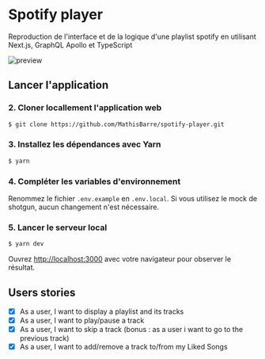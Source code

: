 # Spotify player

Reproduction de l'interface et de la logique d'une playlist spotify en utilisant Next.js, GraphQL Apollo et TypeScript

![preview](https://spotify-player.mathisbarre.com/images/preview.png)

## Lancer l'application

### 2. Cloner locallement l'application web

```bash
$ git clone https://github.com/MathisBarre/spotify-player.git
```

### 3. Installez les dépendances avec Yarn

```bash
$ yarn
```
### 4. Compléter les variables d'environnement

Renommez le fichier `.env.example` en `.env.local`. Si vous utilisez le mock de shotgun, aucun changement n'est nécessaire. 

### 5. Lancer le serveur local

```bash
$ yarn dev
```

Ouvrez [http://localhost:3000](http://localhost:3000) avec votre navigateur pour observer le résultat.

## Users stories

- [x] As a user, I want to display a playlist and its tracks
- [x] As a user, I want to play/pause a track
- [x] As a user, I want to skip a track (bonus : as a user i want to go to the previous track)
- [x] As a user, I want to add/remove a track to/from my Liked Songs
